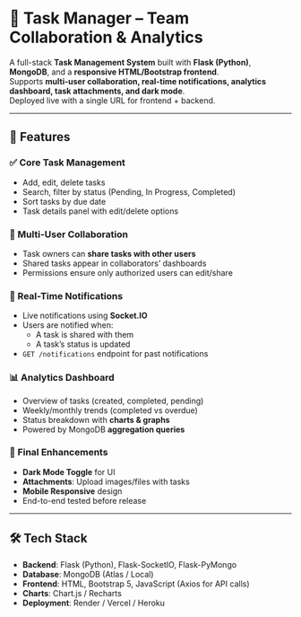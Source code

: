 # 📌 Task Manager – Team Collaboration & Analytics

A full-stack **Task Management System** built with **Flask (Python)**, **MongoDB**, and a **responsive HTML/Bootstrap frontend**.  
Supports **multi-user collaboration, real-time notifications, analytics dashboard, task attachments, and dark mode**.  
Deployed live with a single URL for frontend + backend.

---

## 🚀 Features

### ✅ Core Task Management
- Add, edit, delete tasks  
- Search, filter by status (Pending, In Progress, Completed)  
- Sort tasks by due date  
- Task details panel with edit/delete options  

### 👥 Multi-User Collaboration
- Task owners can **share tasks with other users**  
- Shared tasks appear in collaborators’ dashboards  
- Permissions ensure only authorized users can edit/share  

### 🔔 Real-Time Notifications
- Live notifications using **Socket.IO**  
- Users are notified when:
  - A task is shared with them  
  - A task’s status is updated  
- `GET /notifications` endpoint for past notifications  

### 📊 Analytics Dashboard
- Overview of tasks (created, completed, pending)  
- Weekly/monthly trends (completed vs overdue)  
- Status breakdown with **charts & graphs**  
- Powered by MongoDB **aggregation queries**  

### 🌙 Final Enhancements
- **Dark Mode Toggle** for UI  
- **Attachments**: Upload images/files with tasks  
- **Mobile Responsive** design  
- End-to-end tested before release  

---

## 🛠️ Tech Stack

- **Backend**: Flask (Python), Flask-SocketIO, Flask-PyMongo  
- **Database**: MongoDB (Atlas / Local)  
- **Frontend**: HTML, Bootstrap 5, JavaScript (Axios for API calls)  
- **Charts**: Chart.js / Recharts  
- **Deployment**: Render / Vercel / Heroku  


